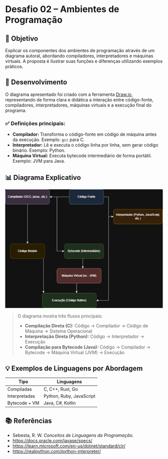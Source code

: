 # Desafio 02 – Ambientes de Programação

## 🎯 Objetivo

Explicar os componentes dos ambientes de programação através de um diagrama autoral, abordando compiladores, interpretadores e máquinas virtuais. A proposta é ilustrar suas funções e diferenças utilizando exemplos práticos.

## 🧠 Desenvolvimento

O diagrama apresentado foi criado com a ferramenta [Draw.io](https://app.diagrams.net), representando de forma clara e didática a interação entre código-fonte, compiladores, interpretadores, máquinas virtuais e a execução final do programa.

### ✅ Definições principais:

- **Compilador:** Transforma o código-fonte em código de máquina antes da execução. Exemplo: `gcc` para C.
- **Interpretador:** Lê e executa o código linha por linha, sem gerar código binário. Exemplo: Python.
- **Máquina Virtual:** Executa bytecode intermediário de forma portátil. Exemplo: JVM para Java.

## 📊 Diagrama Explicativo

![Diagrama dos Ambientes de Programação](diagrama-ambientes.drawio.png)

> O diagrama mostra três fluxos principais:
> - **Compilação Direta (C):** Código → Compilador → Código de Máquina → Sistema Operacional
> - **Interpretação Direta (Python):** Código → Interpretador → Execução
> - **Compilação para Bytecode (Java):** Código → Compilador → Bytecode → Máquina Virtual (JVM) → Execução

## 💡 Exemplos de Linguagens por Abordagem

| Tipo             | Linguagens                   |
|------------------|------------------------------|
| Compiladas       | C, C++, Rust, Go             |
| Interpretadas    | Python, Ruby, JavaScript     |
| Bytecode + VM    | Java, C#, Kotlin             |

## 📚 Referências

- Sebesta, R. W. *Conceitos de Linguagens de Programação*.
- https://docs.oracle.com/javase/specs/
- https://learn.microsoft.com/en-us/dotnet/standard/clr/
- https://realpython.com/python-interpreter/

